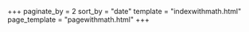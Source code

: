 +++
paginate_by = 2
sort_by = "date"
template = "indexwithmath.html"
page_template = "pagewithmath.html"
+++
